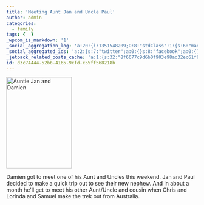 ```yaml
---
title: 'Meeting Aunt Jan and Uncle Paul'
author: admin
categories:
  - family
tags: {  }
_wpcom_is_markdown: '1'
_social_aggregation_log: 'a:20:{i:1351548209;O:8:"stdClass":1:{s:6:"manual";s:0:"";}i:1351550058;O:8:"stdClass":1:{s:6:"manual";s:0:"";}i:1351552779;O:8:"stdClass":1:{s:6:"manual";s:0:"";}i:1351557528;O:8:"stdClass":1:{s:6:"manual";s:0:"";}i:1351565574;O:8:"stdClass":1:{s:6:"manual";s:0:"";}i:1351580791;O:8:"stdClass":1:{s:6:"manual";s:0:"";}i:1351610859;O:8:"stdClass":1:{s:6:"manual";s:0:"";}i:1351655167;O:8:"stdClass":1:{s:6:"manual";s:0:"";}i:1351743727;O:8:"stdClass":1:{s:6:"manual";s:0:"";}i:1351917041;O:8:"stdClass":1:{s:6:"manual";s:0:"";}i:1371995548;O:8:"stdClass":2:{s:6:"manual";b:0;s:5:"items";a:0:{}}i:1372016171;O:8:"stdClass":2:{s:6:"manual";b:0;s:5:"items";a:0:{}}i:1372032894;O:8:"stdClass":2:{s:6:"manual";b:0;s:5:"items";a:0:{}}i:1372042747;O:8:"stdClass":2:{s:6:"manual";b:0;s:5:"items";a:0:{}}i:1372153435;O:8:"stdClass":2:{s:6:"manual";b:0;s:5:"items";a:0:{}}i:1372308312;O:8:"stdClass":2:{s:6:"manual";b:0;s:5:"items";a:0:{}}i:1372569897;O:8:"stdClass":2:{s:6:"manual";b:0;s:5:"items";a:0:{}}i:1372887143;O:8:"stdClass":2:{s:6:"manual";b:0;s:5:"items";a:0:{}}i:1373058314;O:8:"stdClass":2:{s:6:"manual";b:0;s:5:"items";a:0:{}}i:1373231724;O:8:"stdClass":2:{s:6:"manual";b:0;s:5:"items";a:0:{}}}'
_social_aggregated_ids: 'a:2:{s:7:"twitter";a:0:{}s:8:"facebook";a:0:{}}'
_jetpack_related_posts_cache: 'a:1:{s:32:"8f6677c9d6b0f903e98ad32ec61f8deb";a:2:{s:7:"expires";i:1510770168;s:7:"payload";a:3:{i:0;a:1:{s:2:"id";i:196;}i:1;a:1:{s:2:"id";i:215;}i:2;a:1:{s:2:"id";i:178;}}}}'
id: d3c74444-52bb-4165-9cfd-c55ff568218b
---
```

<p><a href="http://www.flickr.com/photos/lemon/748712265/" class="tt-flickr"><img src="http://farm2.static.flickr.com/1146/748712265_39ca609345_m.jpg" alt="Auntie Jan and Damien" width="172" height="240" border="0" /></a></p>
<p>Damien got to meet one of his Aunt and Uncles this weekend.  Jan and Paul decided to make a quick trip out to see their new nephew.  And in about a month he'll get to meet his other Aunt/Uncle and cousin when Chris and Lorinda and Samuel make the trek out from Australia.</p>
